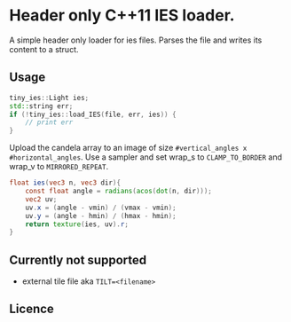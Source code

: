 # Header only C++11 IES loader.
A simple header only loader for ies files. Parses the file and writes its content to a struct. 

## Usage
```c++
tiny_ies::Light ies;
std::string err;
if (!tiny_ies::load_IES(file, err, ies)) {
    // print err
}
```

Upload the candela array to an image of size `#vertical_angles x #horizontal_angles`. Use a sampler and set wrap_s to `CLAMP_TO_BORDER` and wrap_v to `MIRRORED_REPEAT`.
```glsl
float ies(vec3 n, vec3 dir){
    const float angle = radians(acos(dot(n, dir)));
    vec2 uv;
    uv.x = (angle - vmin) / (vmax - vmin);
    uv.y = (angle - hmin) / (hmax - hmin);
    return texture(ies, uv).r;
}
```

## Currently not supported
* external tile file aka `TILT=<filename>`

## Licence
